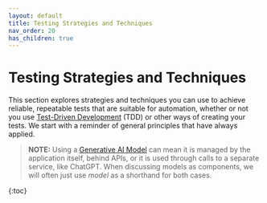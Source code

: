 ```yaml
---
layout: default
title: Testing Strategies and Techniques
nav_order: 20
has_children: true
---
```


# Testing Strategies and Techniques

This section explores strategies and techniques you can use to achieve reliable, repeatable tests that are suitable for automation, whether or not you use [Test-Driven Development]({{site.baseurl}}/glossary/#test-driven-development) (TDD) or other ways of creating your tests. We start with a reminder of general principles that have always applied.

> **NOTE:** Using a [Generative AI Model](#generative-ai-model) can mean it is managed by the application itself, behind APIs, or it is used through calls to a separate service, like ChatGPT. When discussing models as components, we will often just use _model_ as a shorthand for both cases.

{:toc}
